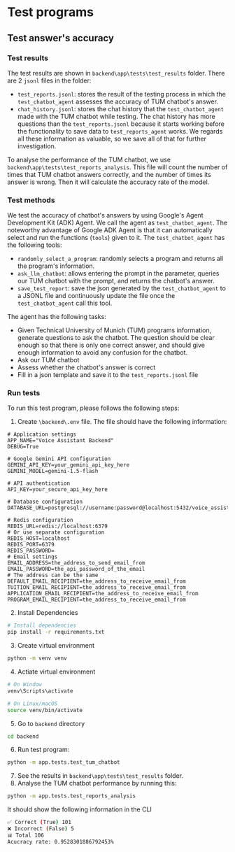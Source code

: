 # Test programs

## Test answer's accuracy
### Test results
The test results are shown in `backend\app\tests\test_results` folder. There 
are 2 `jsonl` files in the folder:
* `test_reports.jsonl`: stores the result of the testing process in which the 
`test_chatbot_agent` assesses the accuracy of TUM chatbot's answer.
* `chat_history.jsonl`: stores the chat history that the `test_chatbot_agent` 
made with the TUM chatbot while testing. The chat history has more questions 
than the `test_reports.jsonl` because it starts working before the functionality 
to save data to `test_reports_agent` works. We regards all these information as 
valuable, so we save all of that for further investigation.

To analyse the performance of the TUM chatbot, we use `backend\app\tests\test_reports_analysis`. 
This file will count the number of times that TUM chatbot answers correctly, 
and the number of times its answer is wrong. Then it will calculate the accuracy
rate of the model.
### Test methods
We test the accuracy of chatbot's answers by using Google's Agent Development 
Kit (ADK) Agent. We call the agent as `test_chatbot_agent`. The noteworthy 
advantage of Google ADK Agent is that it can automatically select and run 
the functions (`tools`) given to it. The `test_chatbot_agent` has the following 
tools:
* `randomly_select_a_program`: randomly selects a program and returns all the 
program's information.
* `ask_llm_chatbot`: allows entering the prompt in the parameter, queries our 
TUM chatbot with the prompt, and returns the chatbot's answer.
* `save_test_report`: save the json generated by the `test_chatbot_agent` to a 
JSONL file and continuously update the file once the `test_chatbot_agent` call 
this tool.

The agent has the following tasks:
* Given Technical University of Munich (TUM) programs information, generate 
questions to ask the chatbot. The question should be clear enough so that there
is only one correct answer, and should give enough information to avoid any 
confusion for the chatbot.
* Ask our TUM chatbot
* Assess whether the chatbot's answer is correct
* Fill in a json template and save it to the `test_reports.jsonl` file

### Run tests
To run this test program, please follows the following steps:
1. Create `\backend\.env` file. The file should have the following information:
```env
# Application settings
APP_NAME="Voice Assistant Backend"
DEBUG=True

# Google Gemini API configuration
GEMINI_API_KEY=your_gemini_api_key_here
GEMINI_MODEL=gemini-1.5-flash

# API authentication
API_KEY=your_secure_api_key_here

# Database configuration
DATABASE_URL=postgresql://username:password@localhost:5432/voice_assistant

# Redis configuration
REDIS_URL=redis://localhost:6379
# Or use separate configuration
REDIS_HOST=localhost
REDIS_PORT=6379
REDIS_PASSWORD=
# Email settings
EMAIL_ADDRESS=the_address_to_send_email_from
EMAIL_PASSWORD=the_api_password_of_the_email
# The address can be the same
DEFAULT_EMAIL_RECIPIENT=the_address_to_receive_email_from
TUITION_EMAIL_RECIPIENT=the_address_to_receive_email_from
APPLICATION_EMAIL_RECIPIENT=the_address_to_receive_email_from
PROGRAM_EMAIL_RECIPIENT=the_address_to_receive_email_from
```
2. Install Dependencies

```bash
# Install dependencies
pip install -r requirements.txt
```

3. Create virtual environment
```bash
python -m venv venv
```
4. Actiate virtual environment
```bash
# On Window
venv\Scripts\activate

# On Linux/macOS
source venv/bin/activate
```
5. Go to `backend` directory
```bash
cd backend
```
6. Run test program:
```bash
python -m app.tests.test_tum_chatbot
```
7. See the results in `backend\app\tests\test_results` folder.
8. Analyse the TUM chatbot performance by running this:
```bash
python -m app.tests.test_reports_analysis
```
It should show the following information in the CLI
```bash
✅ Correct (True) 101
❌ Incorrect (False) 5
📊 Total 106
Acucracy rate: 0.9528301886792453%
```